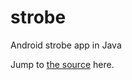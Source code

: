 # strobe
Android strobe app in Java


Jump to [the source](app/src/main/java/com/example/strobe/MainActivity.java) here.
